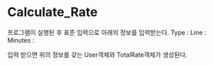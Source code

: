 # Calculate_Rate
프로그램이 실행된 후 표준 입력으로 아래의 정보를 입력받는다.
Type : 
Line : 
Minutes : 

입력 받으면 위의 정보를 갖는 User객체와 TotalRate객체가 생성된다.
